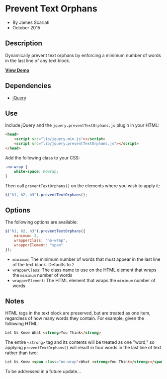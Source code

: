 # Prevent Text Orphans
* By James Scariati
* October 2015

## Description
Dynamically prevent text orphans by enforcing a minimum number of words in the last line of any text block.

**[View Demo](http://scariati.kissr.com/github/pto/)**

## Dependencies
* [jQuery](http://jquery.com)

## Use
Include jQuery and the `jquery.preventTextOrphans.js` plugin in your HTML:

```html
<head>
	<script src="lib/jquery.min.js"></script>
	<script src="lib/jquery.preventTextOrphans.js"></script>
</head>
```

Add the following class to your CSS:

```css
.no-wrap {
	white-space: nowrap;
}
```

Then call `preventTextOrphans()` on the elements where you wish to apply it:

```javascript
$("h1, h2, h3").preventTextOrphans();
```

## Options

The following options are available:

```javascript
$("h1, h2, h3").preventTextOrphans({
	minimum: 2,
	wrapperClass: "no-wrap",
	wrapperElement: "span"
});
```

* `minimum`: The minimum number of words that must appear in the last line of the text block. Defaults to `2`
* `wrapperClass`: The class name to use on the HTML element that wraps the `minimum` number of words
* `wrapperElement`: The HTML element that wraps the `minimum` number of words

## Notes
HTML tags in the text block are preserved, but are treated as one item, regardless of how many words they contain. For example, given the following HTML:

```html
Let Us Know What <strong>You Think</strong>
```

The entire `<strong>` tag and its contents will be treated as one "word," so applying `preventTextOrphans()` will result in four words in the last line of text rather than two:

```html
Let Us Know <span class="no-wrap">What <strong>You Think</strong></span>
```

To be addressed in a future update...